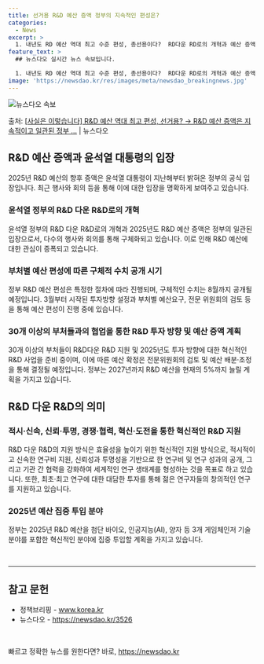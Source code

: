 ```yaml
---
title: 선거용 R&D 예산 증액 정부의 지속적인 편성은?
categories:
  - News
excerpt: >
  1. 내년도 RD 예산 역대 최고 수준 편성, 총선용이다?  RD다운 RD로의 개혁과 예산 증액은 윤석열 정…
feature_text: >
  ## 뉴스다오 실시간 뉴스 속보입니다.

  1. 내년도 RD 예산 역대 최고 수준 편성, 총선용이다?  RD다운 RD로의 개혁과 예산 증액은 윤석열 정…
image: 'https://newsdao.kr/res/images/meta/newsdao_breakingnews.jpg'
---
```


![뉴스다오 속보](https://newsdao.kr/res/images/meta/newsdao_breakingnews.jpg)

<p>출처: <a href="https://newsdao.kr/3526" rel="dofollow">[사실은 이렇습니다] R&D 예산 역대 최고 편성, 선거용? → R&D 예산 증액은 지속적이고 일관된 정부 …</a> | 뉴스다오</p>

<h2 data-ke-size="size26">R&D 예산 증액과 윤석열 대통령의 입장</h2>
<p data-ke-size="size16">2025년 R&D 예산의 향후 증액은 윤석열 대통령이 지난해부터 밝혀온 정부의 공식 입장입니다. 최근 행사와 회의 등을 통해 이에 대한 입장을 명확하게 보여주고 있습니다.</p>

<h3>윤석열 정부의 R&D 다운 R&D로의 개혁</h3>
<p data-ke-size="size16">윤석열 정부의 R&D 다운 R&D로의 개혁과 2025년도 R&D 예산 증액은 정부의 일관된 입장으로서, 다수의 행사와 회의를 통해 구체화되고 있습니다. 이로 인해 R&D 예산에 대한 관심이 증폭되고 있습니다.</p>

<h3>부처별 예산 편성에 따른 구체적 수치 공개 시기</h3>
<p data-ke-size="size16">정부 R&D 예산 편성은 특정한 절차에 따라 진행되며, 구체적인 수치는 8월까지 공개될 예정입니다. 3월부터 시작된 투자방향 설정과 부처별 예산요구, 전문 위원회의 검토 등을 통해 예산 편성이 진행 중에 있습니다.</p>

<h3>30개 이상의 부처들과의 협업을 통한 R&D 투자 방향 및 예산 증액 계획</h3>
<p data-ke-size="size16">30개 이상의 부처들이 R&D다운 R&D 지원 및 2025년도 투자 방향에 대한 혁신적인 R&D 사업을 준비 중이며, 이에 따른 예산 확정은 전문위원회의 검토 및 예산 배분·조정을 통해 결정될 예정입니다. 정부는 2027년까지 R&D 예산을 현재의 5%까지 늘릴 계획을 가지고 있습니다.</p>

<h2 data-ke-size="size26">R&D 다운 R&D의 의미</h2>
<h3>적시·신속, 신뢰·투명, 경쟁·협력, 혁신·도전을 통한 혁신적인 R&D 지원</h3>
<p data-ke-size="size16">R&D 다운 R&D의 지원 방식은 효율성을 높이기 위한 혁신적인 지원 방식으로, 적시적이고 신속한 연구비 지원, 신뢰성과 투명성을 기반으로 한 연구비 및 연구 성과의 공개, 그리고 기관 간 협력을 강화하여 세계적인 연구 생태계를 형성하는 것을 목표로 하고 있습니다. 또한, 최초·최고 연구에 대한 대담한 투자를 통해 젊은 연구자들의 창의적인 연구를 지원하고 있습니다.</p>

<h3>2025년 예산 집중 투입 분야</h3>
<p data-ke-size="size16">정부는 2025년 R&D 예산을 첨단 바이오, 인공지능(AI), 양자 등 3개 게임체인저 기술분야를 포함한 혁신적인 분야에 집중 투입할 계획을 가지고 있습니다.</p>

<p data-ke-size="size16">&nbsp;</p>

<hr>

<h2 data-ke-size="size26">참고 문헌</h2>
<ul data-ke-align="middle">
	<li>정책브리핑 - <a href="https://www.korea.kr/">www.korea.kr</a></li>
	<li>뉴스다오 - <a href="https://newsdao.kr/3526">https://newsdao.kr/3526</a></li>
</ul>
<p data-ke-size="size16">&nbsp;</p> 

빠르고 정확한 뉴스를 원한다면? 바로, <a href="https://newsdao.kr" rel="dofollow">https://newsdao.kr</a>


